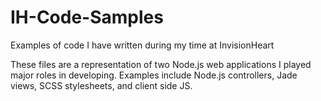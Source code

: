 # IH-Code-Samples
Examples of code I have written during my time at InvisionHeart

These files are a representation of two Node.js web applications I played major roles in developing. Examples include Node.js controllers, Jade views, SCSS stylesheets, and client side JS.
